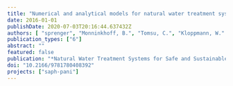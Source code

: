 ```yaml
---
title: "Numerical and analytical models for natural water treatment systems in the Indian context"
date: 2016-01-01
publishDate: 2020-07-03T20:16:44.637432Z
authors: [ "sprenger", "Monninkhoff, B.", "Tomsu, C.", "Kloppmann, W." ]
publication_types: ["6"]
abstract: ""
featured: false
publication: "*Natural Water Treatment Systems for Safe and Sustainable Water Supply in the Indian Context: Saph Pani*"
doi: "10.2166/9781780408392"
projects: ["saph-pani"]
---
```


